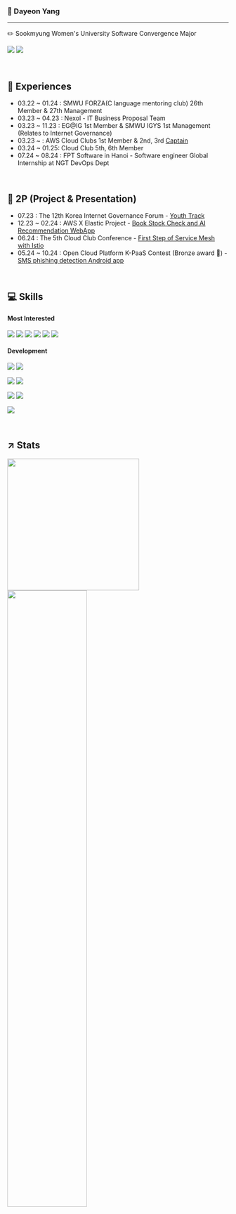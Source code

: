
### 🐑 Dayeon Yang 
---
✏️ Sookmyung Women's University Software Convergence Major 

<a href="https://www.linkedin.com/in/dayeonyang121/" target="_blank"><img src="https://img.shields.io/badge/LinkedIn-0A66C2?style=flat-square&logo=LinkedIn&logoColor=white"/></a>
<a href="https://ydy1201.tistory.com/" target="_blank"><img src="https://img.shields.io/badge/tistory-000000?style=flat-square&logo=Tistory&logoColor=white"/></a>

</br>

## 🔎 Experiences

- 03.22 ~ 01.24 : SMWU FORZA(C language mentoring club) 26th Member & 27th Management
- 03.23 ~ 04.23 : Nexol - IT Business Proposal Team
- 03.23 ~ 11.23 : EG@IG 1st Member & SMWU IGYS 1st Management (Relates to Internet Governance)
- 03.23 ~ : AWS Cloud Clubs 1st Member & 2nd, 3rd [Captain](https://www.credly.com/badges/984f9cf6-09ad-4183-83f7-54383af32b1f)
- 03.24 ~ 01.25: Cloud Club 5th, 6th Member
- 07.24 ~ 08.24 : FPT Software in Hanoi - Software engineer Global Internship at NGT DevOps Dept

</br>

## 📁 2P (Project & Presentation)
- 07.23 : The 12th Korea Internet Governance Forum - [Youth Track](https://youtu.be/7nbV1Z2VXJo?si=72wupK59_jRKCKN7)
- 12.23 ~ 02.24 : AWS X Elastic Project - [Book Stock Check and AI Recommendation WebApp](https://github.com/COFFEE-BARA)
- 06.24 : The 5th Cloud Club Conference - [First Step of Service Mesh with Istio](https://youtu.be/ZGUZVkbzOwg?si=hj_zYyg1b-qCWU2n)
- 05.24 ~ 10.24 : Open Cloud Platform K-PaaS Contest (Bronze award 🥉) - [SMS phishing detection Android app](https://github.com/Cl-PaaS)
</br>

## 💻 Skills
#### Most Interested
<img src="https://img.shields.io/badge/AWS-232F3E?style=flat-square&logo=amazonwebservices&logoColor=white"/></a>
<img src="https://img.shields.io/badge/Kubernetes-326CE5?style=flat-square&logo=kubernetes&logoColor=white"/></a>
<img src="https://img.shields.io/badge/Docker-2496ED?style=flat-square&logo=Docker&logoColor=white"/></a>
<img src="https://img.shields.io/badge/Terraform-844FBA?style=flat-square&logo=terraform&logoColor=white"/></a>
<img src="https://img.shields.io/badge/Elastic-005571?style=flat-square&logo=Elastic&logoColor=white"/></a>
<img src="https://img.shields.io/badge/Istio-466BB0?style=flat-square&logo=Istio&logoColor=white"/></a>

#### Development

<img src="https://img.shields.io/badge/Java-007396?style=flat-square&logo=Java&logoColor=white"/></a>
<img src="https://img.shields.io/badge/android-34A853?style=flat-square&logo=android&logoColor=white"/></a>

<img src="https://img.shields.io/badge/python-3776AB?style=flat-square&logo=python&logoColor=white"/></a>
<img src="https://img.shields.io/badge/Django-092E20?style=flat-square&logo=Django&logoColor=white"/></a>

<img src="https://img.shields.io/badge/React-61DAFB?style=flat-square&logo=React&logoColor=black"/></a>
<img src="https://img.shields.io/badge/JS-F7DF1E?style=flat-square&logo=javascript&logoColor=black"/></a>

<img src="https://img.shields.io/badge/C-A8B9CC?style=flat-square&logo=C&logoColor=white"/></a>

</br>

## ↗️ Stats
<a href="s">
  <img src="https://github-readme-stats-nu-three-37.vercel.app/api/top-langs/?username=dayeon1201&exclude_repo=dkssud8150.github.io&layout=compact&hide=Makefile,Smarty,html&theme=tokyonight&count-private=true" width="300px" />
</a>
</br>
<a href="s">
  <img src="https://github-readme-stats.vercel.app/api?username=dayeon1201&theme=tokyonight&show_icons=true" width="60%" />
</a>
<br></br>
